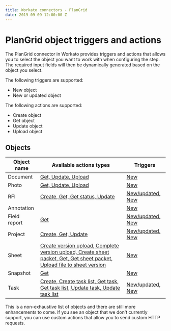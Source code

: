 ```yaml
---
title: Workato connectors - PlanGrid
date: 2019-09-09 12:00:00 Z
---
```


# PlanGrid object triggers and actions
The PlanGrid connector in Workato provides triggers and actions that allows you to select the object you want to work with when configuring the step. The required input fields will then be dynamically generated based on the object you select.

The following triggers are supported:
* New object
* New or updated object

The following actions are supported:
* Create object
* Get object
* Update object
* Upload object

## Objects
| Object name                   | Available actions types                     | Triggers              |
| ------------------------------|---------------------------------------------|-----------------------|
| Document     | [Get, Update, Upload](/connectors/plangrid/object-action.md#document)    | [New](/connectors/plangrid/object-trigger.md#document)           |
| Photo     | [Get, Update, Upload](/connectors/plangrid/object-action.md#photo)                        | [New](/connectors/plangrid/object-trigger.md#photo)           |
| RFI         | [Create, Get, Get status, Update](/connectors/plangrid/object-action.md#rfi)                | [New/updated, New](/connectors/plangrid/object-trigger.md#rfi)           |
| Annotation |                                             | [New](/connectors/plangrid/object-trigger.md#Annotation)           |
| Field report | [Get](/connectors/plangrid/object-action.md#field-report)                                            | [New/updated, New](/connectors/plangrid/object-trigger.md#field-report)           |
| Project                 | [Create, Get, Update](/connectors/plangrid/object-action.md#project)                            | [New/updated, New](/connectors/plangrid/object-trigger.md#project)           |
| Sheet    | [Create version upload, Complete version upload, Create sheet packet, Get, Get sheet packet, Upload file to sheet version](/connectors/plangrid/object-action.md#sheet)   | [New](/connectors/plangrid/object-trigger.md#sheet) |
| Snapshot   | [Get](/connectors/plangrid/object-action.md#snapshot)                                            | [New](/connectors/plangrid/object-trigger.md#snapshot)           |
| Task        | [Create, Create task list, Get task, Get task list, Update task, Update task list](/connectors/plangrid/object-action.md#task)    | [New/updated, New](/connectors/plangrid/object-trigger.md#task) |

This is a non-exhaustive list of objects and there are still more enhancements to come. If you see an object that we don't currently support, you can use custom actions that allow you to send custom HTTP requests.
